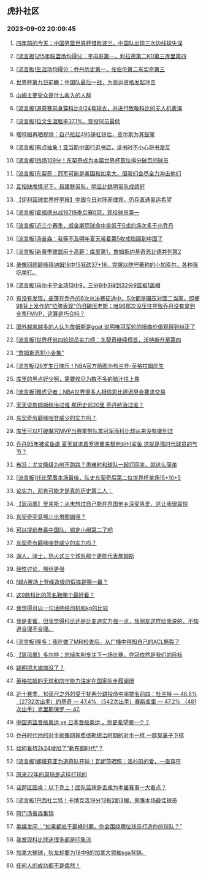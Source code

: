 ## 虎扑社区 
### 2023-09-02 20:09:45

1. [四年前的今天：中国男篮世界杯惜败波兰，中国队出现三次边线球失误](https://bbs.hupu.com/61951373.html)

2. [[流言板]近5年联盟场均得分：字母哥第一，利拉德第二KD第三库里第四](https://bbs.hupu.com/61952420.html)

3. [[流言板]生涯场均得分：乔丹历史第一，张伯伦第二东契奇第三](https://bbs.hupu.com/61952517.html)

4. [世界杯第九日前瞻：中国队最后一战，为奥运资格发起冲击](https://bbs.hupu.com/61947100.html)

5. [山姆主要受众是什么收入的人群](https://bbs.hupu.com/61951804.html)

6. [[流言板]道奇赛前身穿科比8/24号球衣，并进行致敬科比的无人机表演](https://bbs.hupu.com/61953132.html)

7. [[流言板]拉文生涯胜率37.1%，现役球员最低](https://bbs.hupu.com/61947110.html)

8. [塔特姆再晒视频：自己拉起495磅杠铃后，皮尔斯为其鼓掌](https://bbs.hupu.com/61948100.html)

9. [[流言板]有点抽象！亚当斯中国行逛书店，读书时不小心将书拿反](https://bbs.hupu.com/61953454.html)

10. [[流言板]四场109分！东契奇成为本届世界杯首位得分破百的球员](https://bbs.hupu.com/61952814.html)

11. [[流言板]东契奇：冠军可能是美国和加拿大，但我们会尽全力冲击他们](https://bbs.hupu.com/61953371.html)

12. [互相缺席情况下，易建联带队，明显比姚明带队成绩好](https://bbs.hupu.com/61952024.html)

13. [【伊利篮球世界杯早报】中国今日对阵菲律宾，仍存直通奥运希望](https://bbs.hupu.com/61943163.html)

14. [[流言板]霍福德出战167场季后赛0冠，现役球员第一](https://bbs.hupu.com/61946758.html)

15. [[流言板]近三个赛季，威金斯罚球命中率低于5成的场次多于小乔丹](https://bbs.hupu.com/61946823.html)

16. [[流言板]汤普森：我等不及明年夏天带着第5枚戒指回到中国了](https://bbs.hupu.com/61946495.html)

17. [[流言板]新赛季联盟前十高薪：库里第1，詹姆斯约基奇恩比德并列第2](https://bbs.hupu.com/61946413.html)

18. [录像回顾巅峰拜纳姆18中15狂砍37+16，完爆以防守著称的小加索尔，各种强吃单打。](https://bbs.hupu.com/61952856.html)

19. [[流言板]马尔卡宁全场13中9，三分6中3得到32分9篮板1盖帽](https://bbs.hupu.com/61952235.html)

20. [有没有发现，皮蓬在乔丹的6次总决赛征途中，5次都是碾压对面二当家，即便98背上发作的“拉胯表现”仍旧碾压老斯；唯96那次没压住导致乔丹没有拿到全票FMVP，这算是巧合吗？](https://bbs.hupu.com/61952349.html)

21. [国外越来越多的人认为詹姆斯是goat 说明唯冠军轮的扭曲价值观得到纠正了](https://bbs.hupu.com/61953031.html)

22. [[流言板]世界杯前四轮球员实力榜：东契奇继续榜首，沃特斯升至第四](https://bbs.hupu.com/61951697.html)

23. [“詹姆斯恶犯小合集”](https://bbs.hupu.com/61953287.html)

24. [[流言板]26岁生日快乐！NBA官方晒图为布兰登-英格拉姆庆生](https://bbs.hupu.com/61953349.html)

25. [库里的黑点好少啊，需要绞尽为数不多的脑汁往上靠](https://bbs.hupu.com/61953117.html)

26. [[流言板]雅虎记者：NBA世界很多人相信恩比德迟早会要求交易](https://bbs.hupu.com/61947975.html)

27. [天天说詹姆斯统治过谁 那历史前20里 乔丹统治过谁？](https://bbs.hupu.com/61953528.html)

28. [东契奇有巅峰哈登威少的实力吗？](https://bbs.hupu.com/61952617.html)

29. [库里可以打破魔咒MVP当赛季带队拿冠军而科比却从来没有做到过](https://bbs.hupu.com/61952519.html)

30. [乔丹95年被鲨鱼虐 夏天就求着罗德曼来帮他对付鲨鱼 这就是那时代球员的气节？](https://bbs.hupu.com/61953363.html)

31. [布冯：尤文降级为何不跑路？患难时和球队一起打回来，就这么简单](https://bbs.hupu.com/61952830.html)

32. [[流言板]托比荣膺本场最佳，队史东契奇后第二位世界杯单场15+10+5](https://bbs.hupu.com/61952971.html)

33. [论实力，邓肯可能才是真的历史第二人；](https://bbs.hupu.com/61953056.html)

34. [【篮凤凰】里夫斯：从未想过自己能在异国他乡深受喜爱，这让我很震惊](https://bbs.hupu.com/61951956.html)

35. [东契奇究竟哪儿比塔图姆强？](https://bbs.hupu.com/61951298.html)

36. [可以提前恭喜中国队，锁定小组第二了吧](https://bbs.hupu.com/61953078.html)

37. [东契奇有巅峰哈登威少的实力吗？](https://bbs.hupu.com/61952667.html)

38. [湖人，骑士，热火这三个球队那个更能代表詹姆斯](https://bbs.hupu.com/61952601.html)

39. [理性讨论，哪组更强](https://bbs.hupu.com/61953094.html)

40. [NBA赛场上登峰造极的假摔是哪一幕？](https://bbs.hupu.com/61948902.html)

41. [这9款科比的签名鞋哪个最好看？](https://bbs.hupu.com/61952890.html)

42. [我觉得可以一句话终结司机和kg的比较](https://bbs.hupu.com/61952340.html)

43. [我是麦蜜，但我觉得科比还是比麦迪实力强一点，我朋友这样给我说的，不知道合理不合理。](https://bbs.hupu.com/61952020.html)

44. [[流言板]隆多：我在做了MRI检查后，从广播中得知自己的ACL撕裂了](https://bbs.hupu.com/61947522.html)

45. [【篮凤凰】多尔特：忘掉失利专注下一场比赛，夺冠依然是我们的目标](https://bbs.hupu.com/61952271.html)

46. [姚明把大旗搞没了？](https://bbs.hupu.com/61952769.html)

47. [英格拉姆的无球和防守能力注定在国家队步履阑珊](https://bbs.hupu.com/61952278.html)

48. [近十赛季，10英尺之外的受干扰两分跳投命中率排名前四：杜兰特 — 48.8% （2732次出手）约基奇 — 47.4% （542次出手）赛斯库里 — 47.2% （481次出手）克里斯保罗 — 47.](https://bbs.hupu.com/61952179.html)

49. [中国男篮晋级奥运 vs 日本晋级奥运 ，你更希望哪一个？](https://bbs.hupu.com/61952325.html)

50. [乔丹时代他的对手就像网球费德勒统治时期的对手一样 一群臭篓子下棋](https://bbs.hupu.com/61952030.html)

51. [如何看待2k24增加了“勒布朗时代”？](https://bbs.hupu.com/61952206.html)

52. [[流言板]娜塔莉亚为道奇队开球！瓦妮莎晒照：洛杉矶的爱，一直存在](https://bbs.hupu.com/61948914.html)

53. [原来22年的周琦是这样打球的](https://bbs.hupu.com/61946334.html)

54. [话题区圆桌：以下克上！团队篮球是否成为本届赛事一大看点？](https://bbs.hupu.com/61947943.html)

55. [[流言板]巴西杜兰特！卡博克洛19分13板2断3帽，荣膺本场最佳球员](https://bbs.hupu.com/61950961.html)

56. [阿门汤普森集锦](https://bbs.hupu.com/61951262.html)

57. [美媒发问：“如果都处于巅峰时期，你会围绕哪位球员打造你的球队？”](https://bbs.hupu.com/61949700.html)

58. [我发现科比球迷很多都是印象流](https://bbs.hupu.com/61951772.html)

59. [加拿大输球，狄龙却要为18中8的加拿大领袖sga背锅。](https://bbs.hupu.com/61947308.html)

60. [任何人的成功都不是偶然！](https://bbs.hupu.com/61950241.html)

